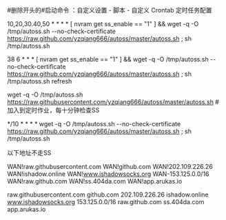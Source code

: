  #删除开头的#启动命令 ：自定义设置 - 脚本 - 自定义 Crontab 定时任务配置
 
10,20,30.40,50 * * * *  [ nvram get ss_enable == "1" ] && wget -q -O /tmp/autoss.sh --no-check-certificate https://raw.github.com/yzqiang666/autoss/master/autoss.sh ; sh /tmp/autoss.sh

38 6 * * *  [ nvram get ss_enable == "1" ] && wget -q -O /tmp/autoss.sh --no-check-certificate https://raw.github.com/yzqiang666/autoss/master/autoss.sh ; sh /tmp/autoss.sh refresh


wget -q -O /tmp/autoss.sh https://raw.githubusercontent.com/yzqiang666/autoss/master/autoss.sh
#加入到定时作业，每十分钟检查SS

*/10 * * * * wget -q -O /tmp/autoss.sh --no-check-certificate https://raw.github.com/yzqiang666/autoss/master/autoss.sh ; sh /tmp/autoss.sh






以下地址不走SS

WAN!raw.githubusercontent.com
WAN!github.com
WAN!202.109.226.26
WAN!ishadow.online
WAN!www.ishadowsocks.org
WAN-153.125.0.0/16
WAN!raw.github.com
WAN!ss.404da.com
WAN!app.arukas.io


raw.githubusercontent.com
github.com
202.109.226.26
ishadow.online
www.ishadowsocks.org
153.125.0.0/16
raw.github.com
ss.404da.com
app.arukas.io

